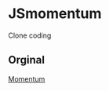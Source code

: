 # JSmomentum
Clone coding

## Orginal
[Momentum](https://chrome.google.com/webstore/detail/momentum/laookkfknpbbblfpciffpaejjkokdgca)
